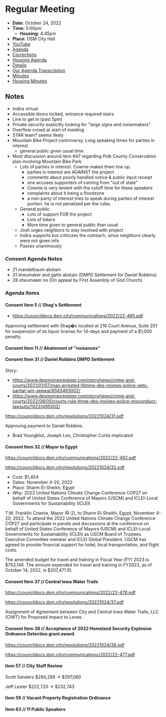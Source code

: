 # Regular Meeting

- **Date:** October 24, 2022
- **Time:** 5:00pm
    - **Housing:** 4:45pm
- **Place:** DSM City Hall
- [YouTube](https://youtu.be/40cdPDd4x9M)
- [Agenda](https://councildocs.dsm.city/agendas/ag20221024.pdf)
- [Corrections](https://councildocs.dsm.city/corrections/20221024%20cap.pdf)
- [Housing Agenda](https://councildocs.dsm.city/agendas/mg20221024.pdf)
- [Details](https://www.dsm.city/citycouncil_detail_T60_R2092.php)
- [Our Agenda Transcription](#/view/agenda~2022~transcription~10-24_RM)
- [Minutes](https://councildocs.dsm.city/minutes/as20221024.pdf)
- [Housing Minutes](https://councildocs.dsm.city/minutes/ms20221024.pdf)

## Notes

- Indira virtual
- Accessible doors locked, entrance required stairs
- Line to get in (past 5pm)
- Private security explicitly looking for "large signs and noisemakers"
- Overflow crowd at start of meeting
- STAR team? seems likely
- Mountain Bike Project controversy. Long speaking times for parties in interest
    - general public given usual time
- Most discussion around item #47 regarding Polk County Conservation plan involving Mountain Bike Park
    - Lots of parties in interest. Cownie makes them line up.
        - parties in interest are AGAINST the project
        - comments about poorly handled notice & public input receipt
        - one accuses supporters of coming from "out of state"
        - Cownie is very lenient with the cutoff time for these speakers
        - complaints about it being a floodzone
        - a non-party of interest tries to speak during parties of interest portion. he is not penalized per the rules.
    - General public
        - Lots of support FOR the project
        - Lots of bikers
        - More time given to general public than usual
    - Josh urges neighbors to stay involved with project
    - Indira supports but criticizes the outreach, since neighbors clearly were not given info
    - Passes unanimously

### Consent Agenda Notes

- 21 mandelbaum abstain
- 31 sheumaker and gatto abstain (DMPD Settlement for Daniel Robbins)
- 28 sheumaker no (On appeal by First Assembly of God Church)

### Agenda Items

#### Consent Item 5 // Shag's Settlement

- https://councildocs.dsm.city/communications/2022/22-495.pdf

Approving settlement with Shag�s located at 216 Court Avenue, Suite 201 for suspension 
of its liquor license for 14-days and payment of a $1,000 penalty. 

#### Consent Item 11 // Abatement of "nuisances"

#### Consent Item 31 // Daniel Robbins DMPD Settlement

Story: 

- https://www.desmoinesregister.com/story/news/crime-and-courts/2021/01/07/man-arrested-filming-des-moines-police-gets-partial-win-appeal/6563493002/
- https://www.desmoinesregister.com/story/news/crime-and-courts/2022/08/05/courts-rule-three-des-moines-police-misconduct-lawsuits/10231495002/

https://councildocs.dsm.city/resolutions/20221024/31.pdf

Approving payment to Daniel Robbins.

- Brad Youngblut, Joseph Leo, Christopher Curtis implicated

#### Consent Item 32 // Mayor to Egypt

https://councildocs.dsm.city/communications/2022/22-492.pdf

https://councildocs.dsm.city/resolutions/20221024/32.pdf

- Cost: $1,454
- Dates: November 4-20, 2022
- Place: Sharm El-Sheikh, Egypt
- Why: 2022 United Nations Climate Change Conference COP27 on behalf of United States Conference of Mayors (USCM) and ICLEI-Local Governments for Sustainability (ICLEI)

T.M. Franklin Cownie, Mayor (R-2), to Sharm El-Sheikh, Egypt, November 4-20, 2022. To attend
the 2022 United Nations Climate Change Conference COP27 and participate in panels and discussions
at the conference on behalf of United States Conference of Mayors (USCM) and ICLEI-Local
Governments for Sustainability (ICLEI) as USCM Board of Trustees Executive Committee member
and ICLEI Global President. USCM has agreed to provide financial support for hotel, local
transportation, and flight costs.

The amended budget for travel and training in Fiscal Year (FY) 2023 is $753,146. The amount
expended for travel and training in FY2023, as of October 14, 2022, is $207,471.10.

#### Consent Item 37 // Central Iowa Water Trails

https://councildocs.dsm.city/communications/2022/22-478.pdf

https://councildocs.dsm.city/resolutions/20221024/37.pdf

Assignment of Agreement between City and Central Iowa Water Trails, LLC (CIWT) for Proposed Impact to Levee. 

#### Consent Item 38 // Acceptance of 2022 Homeland Security Explosive Ordnance Detection grant award.

https://councildocs.dsm.city/resolutions/20221024/38.pdf

https://councildocs.dsm.city/communications/2022/22-477.pdf

#### Item 57 // City Staff Review

Scott Sanders $284,268 -> $297,060

Jeff Lester $222,720 -> $232,743

#### Item 59 // Vacant Property Registration Ordinance

#### Item 63 // 11 Public Speakers
